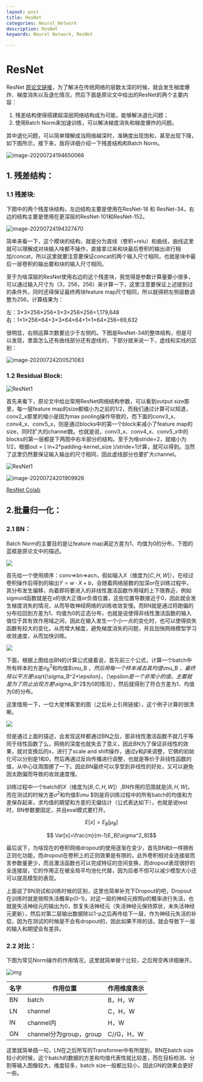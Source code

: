 ```yaml
---
layout: post
title: ResNet
categories: Neural_Network
description: ResNet
keywords: Neural Network, ResNet

---
```


# ResNet

ResNet <a href="https://arxiv.org/pdf/1512.03385.pdf ">原论文链接</a>，为了解决在传统网络的层数太深的时候，就会发生梯度爆炸、梯度消失以及退化情况，然后下面是原论文中给出的ResNet的两个主要内容：

1. 残差结构使得搭建超深层网络结构成为可能，能够解决退化问题；
2. 使用Batch Norm来加速训练，可以解决梯度消失和梯度爆炸的问题。

其中退化问题，可以简单理解成当网络越深时，准确度出现饱和，甚至出现下降，如下图所示，接下来，我将详细介绍一下残差结构和Batch Norm。

![image-20200724194650066](https://s2.loli.net/2021/12/18/KLhF7RDBuYsgTN6.png)

## 1. 残差结构：

### 1.1  残差块:

下图中的两个残差块结构，左边结构主要是使用在ResNet-18 和 ResNet-34，右边的结构主要是使用在更深层的ResNet-101和ResNet-152。

![image-20200724194327470](https://s2.loli.net/2021/12/18/OgV7w81ujTL4EYN.png)

简单来看一下，这个模块的结构，就是分为直线（卷积+relu）和曲线，曲线这里就可以理解成对块输入啥都不操作，直接拿过来和块最后卷积的输出进行相加/concat，所以这里就要注意要保证concat的两个输入尺寸相同，也就是块中最后一层卷积的输出要和块的输入尺寸相同。

至于为啥深层的ResNet使用右边的这个残差块，我觉得是参数计算量要小很多，可以通过输入尺寸为（3，256，256）来计算一下，这里注意要保证上述提到过的条件外，同时还得保证最终两块feature map尺寸相同，所以就得把左侧层数调整为256，计算结果为：

左：3×3×256×256+3×3×256×256=1,179,648<br>右：1×1×256×64+3×3×64×64+1×1×64×256=69,632<br>

很明显，右侧运算次数要远少于左侧的。下图是ResNet-34的整体结构，但是可以发现，里面怎么还有曲线部分还有虚线的，下部分就来说一下，虚线和实线的区别：

![image-20200724200521083](https://s2.loli.net/2021/12/18/ibsk3HAp1qfFcZN.png)

### 1.2 Residual Block:

![ResNet1](https://s2.loli.net/2021/12/18/3I29mj8sfz7oSdM.png)

首先来看下，原论文中给出常用ResNet网络结构参数，可以看到output size那里，每一层feature map的size都缩小为之前的1/2，而我们通过计算可以知道，conv2_x那里的缩小是因为max pooling操作导致的，而下面的conv3_x、conv4_x、conv5_x，则是通过blocks中的第一个block来减小了feature map的size，同时扩大的channel数。也就是说，conv3_x、conv4_x、conv5_x中的blocks的第一层都是下两图中右半部分的结构。至于为啥stride=2，就缩小为1/2，根据out = ( in+2*padding-kernel_size )/stride+1计算，就可以得到。当然了这里仍然要保证输入输出的尺寸相同，因此虚线部分也要扩大channel。

![ResNet1](https://s2.loli.net/2021/12/18/jbnWGZpfCKTsi7D.png)

![image-20200724201909926](https://s2.loli.net/2021/12/18/vUmgDHGP6QpBN3W.png)

<a href=" https://colab.research.google.com/drive/1TL4muG5BoNsNk5rd4u5KYqjEcsfTFc-m?usp=sharing">ResNet Colab</a>

## 2.批量归一化：

### 2.1 BN：

Batch Norm的主要目的是让feature map满足方差为1、均值为0的分布，下图的蓝框是原论文中的描述。

![](https://s2.loli.net/2021/12/18/xyz4oO2lrXc7k3S.png)

首先给一个使用顺序：conv=>bn=>acn，假如输入$X$（维度为$[C,H,W]$），在经过卷积操作后得到的输出$Y=w·X+b$，会随着网络层数的加深or在训练过程中，其分布发生偏移，向着即将要进入的非线性激活函数作用域的上下限靠近，例如sigmoid函数就是在x的很大正值or负值位置，这些位置导数接近于0，因此就会发生梯度消失的情况，从而导致神经网络的训练收敛变慢。而BN就是通过将跑偏的分布拉回到方差为1、均值为0的正态分布，也就是说使得非线性激活函数的输入值位于其有效作用域之间，因此在输入发生一个小一点的变化时，也可以使得损失函数有较大的变化，从而增大梯度，避免梯度消失的问题，并且加快网络模型学习收敛速度，从而加快训练。

![](https://s2.loli.net/2021/12/18/wu1jbPoRMKa3nsW.png)

下面，根据上图给出BN的计算公式接着说，首先前三个公式，计算一个batch中所有样本的方差$\sigma_B^2$和均值$\mu_B $，然后用每一个样本减去其均值$\mu_B $，最终除以平方差$\sqrt{\sigma_B^2+\epsilon}$，（$\epsilon$是一个非常小的值，主要就是为了防止出现方差$\sigma_B^2$为0的情况），然后就得到了符合方差为1、均值为0的分布。

这里借用一下，一位大佬博客里的图（之后补上引用链接），这个例子计算的很清晰。

![](https://s2.loli.net/2021/12/18/Elk25SFp3WqObcC.jpg)

但是通过上面的描述，会发现这样都通过BN之后，那非线性激活函数不就几乎等同于线性函数了么，网络的深度也就失去了意义，因此BN为了保证非线性的效果，就对变换后的x，进行了scale and shift操作，通过$\gamma$和$\beta$来调整，它俩的初始化可以分别是1和0，然后再通过反向传播进行调整，也就是等价于非线性函数的值，从中心往周围挪了一下。因此BN最终可以享受到非线性的好处，又可以避免因太跑偏而导致的收敛速度慢。

训练过程中一个batch的$X$（维度为$[B,C,H,W]$）,BN作用的范围就是$[B,H,W]$，而在测试的时候方差$\sigma^2$和均值$\mu $则是将训练过程中的所有batch的均值和方差保存起来，求均值的期望和方差的无偏估计（公式表达如下），也就是说test时，BN参数要固定，并且eval模式要打开。

$$ E[x]=E_B[\mu_B]$$

$$ Var[x]=\frac{m}{m-1}E_B[\sigma^2_B]$$

最后说下，为啥现在的卷积网络dropout的使用逐渐在变少，首先BN和t一样拥有正则化功能，而dropout在卷积上的正则效果是有限的，此外卷积相对全连接层而言参数量更少，而且激活函数也可以完成特征的空间变换，而dropout表现很好的全连接层，它的作用正在被全局平均池化代替，因为后者不但可以减少模型大小还可以提高模型的表现。

上面说了BN测试和训练时候的区别，这里也简单补充下Dropout的吧，Dropout在训练时就是按照失活概率p(0-1)，对这一层的神经元按照p的概率进行失活，也就是失活神经元的输出为0，恢复失活神经元（失活神经元保持原状，未失活神经元更新），然后对第二层输出数据除以1-p之后再传给下一层，作为神经元失活的补偿，因为在测试的时候是不会有dropout的，因此如果不除的话，就会导致下一层的输入和期望会有差异。

### 2.2 对比：

下图为常见Norm操作的作用情况，这里就简单做个比较，之后用空再详细展开。

![img](https://s2.loli.net/2021/12/28/7hOQ3iY6DFEtUKZ.png)



| 名字 | 作用位置                | 作用维度表示 |
| ---- | ----------------------- | ------------ |
| BN   | batch                   | B，H，W      |
| LN   | channel                 | C，H，W      |
| IN   | channel内               | H，W         |
| GN   | channel分为group，group | C//G，H，W   |

这里就简单插一句，LN在之后所写的Transformer中有所提到，BN在batch size较小的时候，这个batch的数据的方差和均值代表性就比较差，而在目标检测、分割等输入图像较大、维度较多，batch size一般都比较小，因此GN的效果会更好一些。

